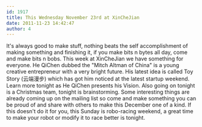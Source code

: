 ```yaml
---
id: 1917
title: This Wednesday November 23rd at XinCheJian
date: 2011-11-23 14:42:47
author: 4
---
```


It's always good to make stuff, nothing beats the self accomplishment of making something and finishing it, if you make bits n bytes all day, come and make bits n bobs. This week at XinCheJian we have something for everyone. He QiChen dubbed the "Mitch Altman of China" is a young creative entrepreneur with a very bright future. His latest idea is called Toy Story (云端漫步) which has got him noticed at the latest startup weekend. Learn more tonight as He QiChen presents his Vision. Also going on tonight is a Christmas team, tonight is brainstorming. Some interesting things are already coming up on the mailing list so come and make something you can be proud of and share with others to make this December one of a kind. If this doesn't do it for you, this Sunday is robo-racing weekend, a great time to make your robot or modify it to race better is tonight.